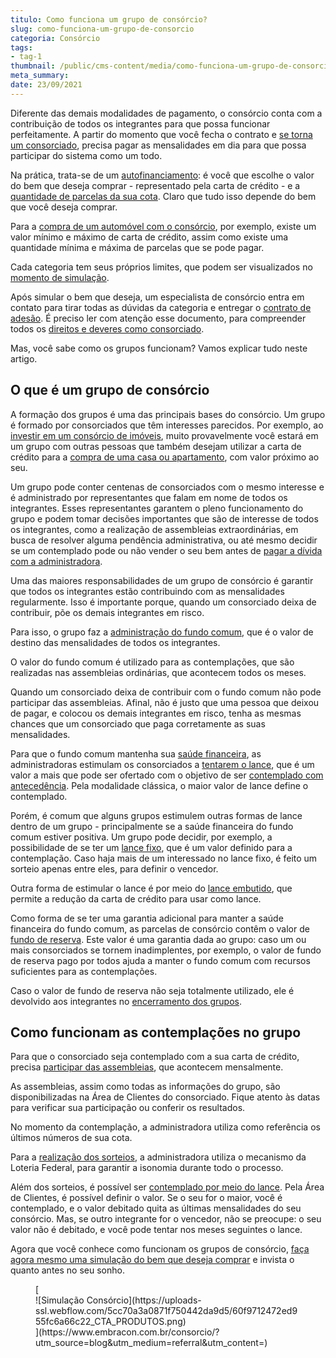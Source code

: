 ```yaml
---
titulo: Como funciona um grupo de consórcio?
slug: como-funciona-um-grupo-de-consorcio
categoria: Consórcio
tags:
- tag-1
thumbnail: /public/cms-content/media/como-funciona-um-grupo-de-consorcio.jpg
meta_summary: 
date: 23/09/2021
---
```

Diferente das demais modalidades de pagamento, o consórcio conta com a contribuição de todos os integrantes para que possa funcionar perfeitamente. A partir do momento que você fecha o contrato e [se torna um consorciado](https://www.embracon.com.br/conhecaoconsorcio/quem-sao-os-consorciados), precisa pagar as mensalidades em dia para que possa participar do sistema como um todo.

Na prática, trata-se de um [autofinanciamento](https://www.embracon.com.br/blog/autofinanciamento-o-que-e-e-como-um-consorcio-pode-ajuda-lo): é você que escolhe o valor do bem que deseja comprar - representado pela carta de crédito - e a [quantidade de parcelas da sua cota](https://www.embracon.com.br/blog/11-coisas-que-voce-precisa-saber-sobre-a-parcela-do-consorcio). Claro que tudo isso depende do bem que você deseja comprar.

Para a [compra de um automóvel com o consórcio](https://www.embracon.com.br/blog/duvidas-frequentes-consorcio-de-carro), por exemplo, existe um valor mínimo e máximo de carta de crédito, assim como existe uma quantidade mínima e máxima de parcelas que se pode pagar.

Cada categoria tem seus próprios limites, que podem ser visualizados no [momento de simulação](https://www.embracon.com.br/blog/simulacao-de-consorcio).

Após simular o bem que deseja, um especialista de consórcio entra em contato para tirar todas as dúvidas da categoria e entregar o [contrato de adesão](https://www.embracon.com.br/blog/saiba-o-que-avaliar-antes-de-assinar-um-contrato-de-consorcio). É preciso ler com atenção esse documento, para compreender todos os [direitos e deveres como consorciado](https://www.embracon.com.br/blog/tire-todas-as-suas-duvidas-sobre-os-direitos-e-deveres-do-consorciado).

Mas, você sabe como os grupos funcionam? Vamos explicar tudo neste artigo.

O que é um grupo de consórcio 
------------------------------

A formação dos grupos é uma das principais bases do consórcio. Um grupo é formado por consorciados que têm interesses parecidos. Por exemplo, ao [investir em um consórcio de imóveis](https://www.embracon.com.br/blog/guia-completo-consorcio-imobiliario), muito provavelmente você estará em um grupo com outras pessoas que também desejam utilizar a carta de crédito para a [compra de uma casa ou apartamento](https://www.embracon.com.br/blog/casa-ou-apartamento-qual-a-melhor-escolha-para-voce), com valor próximo ao seu.

Um grupo pode conter centenas de consorciados com o mesmo interesse e é administrado por representantes que falam em nome de todos os integrantes. Esses representantes garantem o pleno funcionamento do grupo e podem tomar decisões importantes que são de interesse de todos os integrantes, como a realização de assembleias extraordinárias, em busca de resolver alguma pendência administrativa, ou até mesmo decidir se um contemplado pode ou não vender o seu bem antes de [pagar a dívida com a administradora](https://www.embracon.com.br/blog/como-funciona-a-renegociacao-da-divida-de-consorcio).

Uma das maiores responsabilidades de um grupo de consórcio é garantir que todos os integrantes estão contribuindo com as mensalidades regularmente. Isso é importante porque, quando um consorciado deixa de contribuir, põe os demais integrantes em risco.

Para isso, o grupo faz a [administração do fundo comum](https://www.embracon.com.br/conhecaoconsorcio/o-que-e-o-fundo-de-aquisicao-ou-fundo-comum-do-consorcio), que é o valor de destino das mensalidades de todos os integrantes.

O valor do fundo comum é utilizado para as contemplações, que são realizadas nas assembleias ordinárias, que acontecem todos os meses.

Quando um consorciado deixa de contribuir com o fundo comum não pode participar das assembleias. Afinal, não é justo que uma pessoa que deixou de pagar, e colocou os demais integrantes em risco, tenha as mesmas chances que um consorciado que paga corretamente as suas mensalidades.

Para que o fundo comum mantenha sua [saúde financeira](https://www.embracon.com.br/blog/guia-de-como-manter-sua-saude-financeira-saudavel), as administradoras estimulam os consorciados a [tentarem o lance](https://www.embracon.com.br/blog/saiba-como-definir-o-valor-de-lance-para-ser-contemplado-mais-rapido), que é um valor a mais que pode ser ofertado com o objetivo de ser [contemplado com antecedência](https://www.embracon.com.br/blog/antecipar-um-consorcio-descubra-aqui). Pela modalidade clássica, o maior valor de lance define o contemplado.

Porém, é comum que alguns grupos estimulem outras formas de lance dentro de um grupo - principalmente se a saúde financeira do fundo comum estiver positiva. Um grupo pode decidir, por exemplo, a possibilidade de se ter um [lance fixo](https://www.embracon.com.br/blog/o-que-e-um-lance-fixo-no-consorcio), que é um valor definido para a contemplação. Caso haja mais de um interessado no lance fixo, é feito um sorteio apenas entre eles, para definir o vencedor.

Outra forma de estimular o lance é por meio do [lance embutido](https://www.embracon.com.br/blog/lance-embutido-entenda-o-que-e-como-funciona-e-como-fazer), que permite a redução da carta de crédito para usar como lance.

Como forma de se ter uma garantia adicional para manter a saúde financeira do fundo comum, as parcelas de consórcio contêm o valor de [fundo de reserva](https://www.embracon.com.br/blog/entenda-como-funciona-a-devolucao-do-fundo-de-reserva). Este valor é uma garantia dada ao grupo: caso um ou mais consorciados se tornem inadimplentes, por exemplo, o valor de fundo de reserva pago por todos ajuda a manter o fundo comum com recursos suficientes para as contemplações.

Caso o valor de fundo de reserva não seja totalmente utilizado, ele é devolvido aos integrantes no [encerramento dos grupos](https://www.embracon.com.br/blog/como-funciona-o-encerramento-do-grupo-de-um-consorcio).

Como funcionam as contemplações no grupo 
-----------------------------------------

Para que o consorciado seja contemplado com a sua carta de crédito, precisa [participar das assembleias](https://www.embracon.com.br/blog/assembleia-de-consorcio-como-funciona), que acontecem mensalmente.

As assembleias, assim como todas as informações do grupo, são disponibilizadas na Área de Clientes do consorciado. Fique atento às datas para verificar sua participação ou conferir os resultados.

No momento da contemplação, a administradora utiliza como referência os últimos números de sua cota.

Para a [realização dos sorteios](https://www.embracon.com.br/conhecaoconsorcio/como-sao-realizados-os-sorteios-nas-assembleias), a administradora utiliza o mecanismo da Loteria Federal, para garantir a isonomia durante todo o processo.

Além dos sorteios, é possível ser [contemplado por meio do lance](https://www.embracon.com.br/blog/saiba-como-definir-o-valor-de-lance-para-ser-contemplado-mais-rapido). Pela Área de Clientes, é possível definir o valor. Se o seu for o maior, você é contemplado, e o valor debitado quita as últimas mensalidades do seu consórcio. Mas, se outro integrante for o vencedor, não se preocupe: o seu valor não é debitado, e você pode tentar nos meses seguintes o lance.

Agora que você conhece como funcionam os grupos de consórcio, [faça agora mesmo uma simulação do bem que deseja comprar](https://www.embracon.com.br/) e invista o quanto antes no seu sonho.

<figure class="w-richtext-figure-type-image w-richtext-align-center">[<div>![Simulação Consórcio](https://uploads-ssl.webflow.com/5cc70a3a0871f750442da9d5/60f9712472ed955fc6a66c22_CTA_PRODUTOS.png)</div>](https://www.embracon.com.br/consorcio/?utm_source=blog&utm_medium=referral&utm_content=)</figure>

